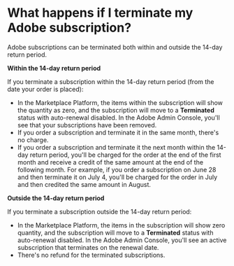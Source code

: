 # What happens if I terminate my Adobe subscription?

Adobe subscriptions can be terminated both within and outside the 14-day return period.&#x20;

**Within the 14-day return period**

If you terminate a subscription within the 14-day return period (from the date your order is placed):

* In the Marketplace Platform, the items within the subscription will show the quantity as zero, and the subscription will move to a **Terminated** status with auto-renewal disabled. In the Adobe Admin Console, you'll see that your subscriptions have been removed.
* If you order a subscription and terminate it in the same month, there's no charge.
* If you order a subscription and terminate it the next month within the 14-day return period, you'll be charged for the order at the end of the first month and receive a credit of the same amount at the end of the following month. For example, if you order a subscription on June 28 and then terminate it on July 4, you'll be charged for the order in July and then credited the same amount in August.

**Outside the 14-day return period**

If you terminate a subscription outside the 14-day return period:

* In the Marketplace Platform, the items in the subscription will show zero quantity, and the subscription will move to a **Terminated** status with auto-renewal disabled. In the Adobe Admin Console, you'll see an active subscription that terminates on the renewal date.
* There's no refund for the terminated subscriptions.
